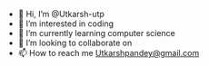 - 👋 Hi, I’m @Utkarsh-utp
- 👀 I’m interested in coding
- 🌱 I’m currently learning computer science
- 💞️ I’m looking to collaborate on 
- 📫 How to reach me Utkarshpandey@gmail.com

<!---
Utkarsh-utp/Utkarsh-utp is a ✨ special ✨ repository because its `README.md` (this file) appears on your GitHub profile.
You can click the Preview link to take a look at your changes.
--->
